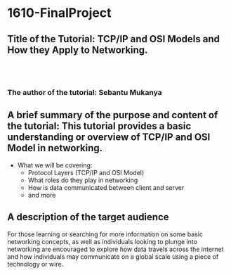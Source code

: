 # 1610-FinalProject

## Title of the Tutorial: TCP/IP and OSI Models and How they Apply to Networking.
<br></br>
### The author of the tutorial: Sebantu Mukanya

## A brief summary of the purpose and content of the tutorial: This tutorial provides a basic understanding or overview of TCP/IP and OSI Model in networking.
  * What we will be covering:
    * Protocol Layers (TCP/IP and OSI Model)
    * What roles do they play in networking
    * How is data communicated between client and server
    * and more
   
## A description of the target audience
For those learning or searching for more information on some basic networking concepts, as well as individuals looking to plunge into networking are encouraged to explore how data travels across the internet 
and how individuals may communicate on a global scale using a piece of technology or wire.


